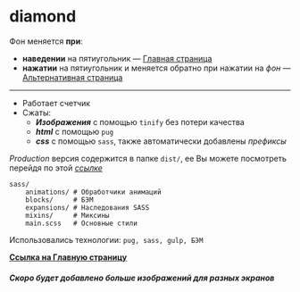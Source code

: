 # diamond

Фон меняется **при**:
- **наведении** на пятиугольник — [Главная страница](https://scofield001.github.io/diamond/) 
- **нажатии** на пятиугольник и меняется обратно при нажатии на _фон_ — [Альтернативная страница](https://scofield001.github.io/diamond/focus)
---
+ Работает счетчик
+ Сжаты:
    + ***Изображения*** с помощью `tinify` без потери качества
    + ***html*** с помощью `pug`
    + ***css*** c помощью `sass`, также автоматически добавлены _префиксы_
    
*Production* версия содержится в папке `dist/`, ее Вы можете посмотреть перейдя по этой _[ссылке](https://github.com/Scofield001/scofield001.github.io/tree/master/diamond)_
    
    sass/        
        animations/ # Обработчики анимаций
        blocks/     # БЭМ
        expansions/ # Наследования SASS
        mixins/     # Миксины
        main.scss   # Основные стили
        
Использовались технологии: `pug, sass, gulp, БЭМ`

**[Ссылка на Главную страницу](https://scofield001.github.io/diamond/)**

##### Скоро будет добавлено больше изображений для разных экранов

